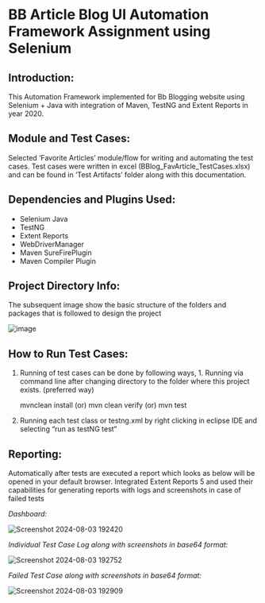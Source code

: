 # BB Article Blog UI Automation Framework Assignment using Selenium

## **Introduction:**

This Automation Framework implemented for Bb Blogging website using Selenium + Java with integration of Maven, TestNG and Extent Reports in year 2020.

## **Module and Test Cases:**

Selected ‘Favorite Articles’ module/flow for writing and automating the test cases. Test cases were written in excel (BBlog_FavArticle_TestCases.xlsx) and can be found in ‘Test Artifacts’ folder along with this documentation.

## **Dependencies and Plugins Used:**

 - Selenium Java 
 - TestNG
 - Extent Reports
 - WebDriverManager 
 - Maven SureFirePlugin
 - Maven Compiler Plugin

## **Project Directory Info:**

The subsequent image show the basic structure of the folders and packages that is followed to design the project

![image](https://github.com/user-attachments/assets/15f5ba23-f530-4eb6-a9e4-c5519fc6e474)

## **How to Run Test Cases:**

 1. Running of test cases can be done by following ways, 1. Running via command line after changing directory to 			the folder where this project exists. (preferred way) 

     mvnclean install (or) mvn clean verify (or) mvn test

 2. Running each test class or testng.xml by right clicking in eclipse IDE and selecting “run as testNG test”

## **Reporting:** 

Automatically after tests are executed a report which looks as below will be opened in your default browser. Integrated Extent Reports 5 and used their capabilities for generating reports with logs and screenshots in case of failed tests

*Dashboard:*

![Screenshot 2024-08-03 192420](https://github.com/user-attachments/assets/86405c4a-269f-4c7a-ae46-2a05ceedc022)

*Individual Test Case Log along with screenshots in base64 format:*

![Screenshot 2024-08-03 192752](https://github.com/user-attachments/assets/4d93e0fa-436e-422f-8490-caac0ac067d7)

*Failed Test Case along with screenshots in base64 format:*

![Screenshot 2024-08-03 192909](https://github.com/user-attachments/assets/9af7dfba-f370-4a3d-afcf-c0e6385af45b)





